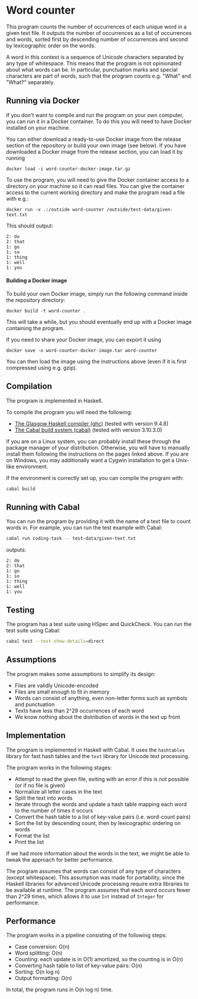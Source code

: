 # Word counter
This program counts the number of occurrences of each unique word in a given text file.
It outputs the number of occurrences as a list of occurrences and words, sorted first by descending number of occurrences and second by lexicographic order on the words.

A word in this context is a sequence of Unicode characters separated by any type of whitespace.
This means that the program is not opinionated about what words can be.
In particular, punctuation marks and special characters are part of words, such that the program counts e.g. "What" and "What?" separately.

## Running via Docker
If you don't want to compile and run the program on your own computer, you can run it in a Docker container.
To do this you will need to have Docker installed on your machine.

You can either download a ready-to-use Docker image from the release section of the repository or build your own image (see below).
If you have downloaded a Docker image from the release section, you can load it by running
```
docker load -i word-counter-docker-image.tar.gz
```

To use the program, you will need to give the Docker container access to a directory on your machine so it can read files.
You can give the container access to the current working directory and make the program read a file with e.g.:
```
docker run -v .:/outside word-counter /outside/test-data/given-text.txt
```
This should output:
```
2: do
2: that
1: go
1: so
1: thing
1: well
1: you
```

#### Building a Docker image
To build your own Docker image, simply run the following command inside the repository directory:
```
docker build -t word-counter .
```
This will take a while, but you should eventually end up with a Docker image containing the program.

If you need to share your Docker image, you can export it using
```
docker save -o word-counter-docker-image.tar word-counter
```
You can then load the image using the instructions above (even if it is first compressed using e.g. gzip).

## Compilation
The program is implemented in Haskell.

To compile the program you will need the following:
* [The Glasgow Haskell compiler (ghc)](https://www.haskell.org/ghc/) (tested with version 9.4.8)
* [The Cabal build system (cabal)](https://www.haskell.org/cabal/) (tested with version 3.10.3.0)

If you are on a Linux system, you can probably install these through the package manager of your distribution.
Otherwise, you will have to manually install them following the instructions on the pages linked above.
If you are on Windows, you may additionally want a Cygwin installation to get a Unix-like environment.

If the environment is correctly set up, you can compile the program with:
```sh
cabal build
```

## Running with Cabal
You can run the program by providing it with the name of a text file to count words in.
For example, you can run the test example with Cabal:
```sh
cabal run coding-task -- test-data/given-text.txt
```
outputs:
```
2: do
2: that
1: go
1: so
1: thing
1: well
1: you
```

## Testing
The program has a test suite using HSpec and QuickCheck.
You can run the test suite using Cabal:
```sh
cabal test --test-show-details=direct
```

## Assumptions
The program makes some assumptions to simplify its design:
- Files are validly Unicode-encoded
- Files are small enough to fit in memory
- Words can consist of anything, even non-letter forms such as symbols and punctuation
- Texts have less than 2^29 occurrences of each word
- We know nothing about the distribution of words in the text up front

## Implementation
The program is implemented in Haskell with Cabal.
It uses the `hashtables` library for fast hash tables and the `text` library for Unicode text processing.

The program works in the following stages:
- Attempt to read the given file, exiting with an error if this is not possible (or if no file is given)
- Normalize all letter cases in the text
- Split the text into words
- Iterate through the words and update a hash table mapping each word to the number of times it occurs
- Convert the hash table to a list of key-value pairs (i.e. word-count pairs)
- Sort the list by descending count, then by lexicographic ordering on words
- Format the list
- Print the list

If we had more information about the words in the text, we might be able to tweak the approach for better performance.

The program assumes that words can consist of any type of characters (except whitespace).
This assumption was made for portability, since the Haskell libraries for advanced Unicode processing require extra libraries to be available at runtime.
The program assumes that each word occurs fewer than 2^29 times, which allows it to use `Int` instead of `Integer` for performance.

## Performance
The program works in a pipeline consisting of the following steps:
- Case conversion: O(n)
- Word splitting: O(n)
- Counting: each update is in O(1) amortized, so the counting is in O(n)
- Converting hash table to list of key-value pairs: O(n)
- Sorting: O(n log n)
- Output formatting: O(n)

In total, the program runs in O(n log n) time.
